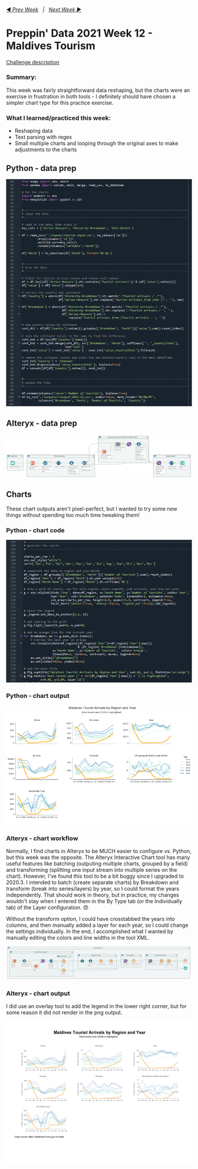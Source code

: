 <h6><a href="..\preppin-data-2021-11\README.md">◀  Prev Week</a>&nbsp;&nbsp;&nbsp;|&nbsp;&nbsp;&nbsp;<a href="..\preppin-data-2021-13\README.md">Next Week  ▶</a></h6>

# Preppin' Data 2021 Week 12 - Maldives Tourism

[Challenge description](https://preppindata.blogspot.com/2021/03/2021-week-12-maldives-tourism.html)

### Summary: 
This week was fairly straightforward data reshaping, but the charts were an exercise in frustration in both tools - I definitely should have chosen a simpler chart type for this practice exercise.

### What I learned/practiced this week:
* Reshaping data
* Text parsing with regex
* Small multiple charts and looping through the original axes to make adjustments to the charts

## Python - data prep
<a href="preppin-data-2021-12.py">
<img src="img-python-code-2021-12.png?raw=true" alt="Python code">
</a>

## Alteryx - data prep
<a href="preppin-data-2021-12.yxzp">
<img src="img-alteryx-2021-12.png?raw=true" alt="Alteryx workflow">
</a>

## Charts

These chart outputs aren't pixel-perfect, but I wanted to try some new things without spending too much time tweaking them!

### Python - chart code
<a href="preppin-data-2021-12.py">
<img src="img-python-chart-code-2021-12.png?raw=true" alt="Python code to generate charts">
</a>

### Python - chart output
<a href="preppin-data-2021-12.py">
<img src="img-python-chart-output-2021-12.png?raw=true" alt="Chart output from Python">
</a>

### Alteryx - chart workflow
Normally, I find charts in Alteryx to be MUCH easier to configure vs. Python, but this week was the opposite. The Alteryx Interactive Chart tool has many useful features like batching (outputing multiple charts, grouped by a field) and transforming (splitting one input stream into multiple series on the chart). However, I've found this tool to be a bit buggy since I upgraded to 2020.3. I intended to batch (create separate charts) by Breakdown and transform (break into series/layers) by year, so I could format the years independently. That should work in theory, but in practice, my changes wouldn't stay when I entered them in the By Type tab (or the Individually tab) of the Layer configuration. 😞

Without the transform option, I could have crosstabbed the years into columns, and then manually added a layer for each year, so I could change the settings individually. In the end, I accomplished what I wanted by manually editing the colors and line widths in the tool XML.

<a href="preppin-data-2021-12.yxzp">
<img src="img-alteryx-chart-2021-12.png?raw=true" alt="Alteryx workflow to generate charts">
</a>

### Alteryx - chart output

I did use an overlay tool to add the legend in the lower right corner, but for some reason it did not render in the png output.

<a href="preppin-data-2021-12.yxzp">
<img src="img-alteryx-chart-output-2021-12.png?raw=true" alt="Chart output from Alteryx">
</a>

